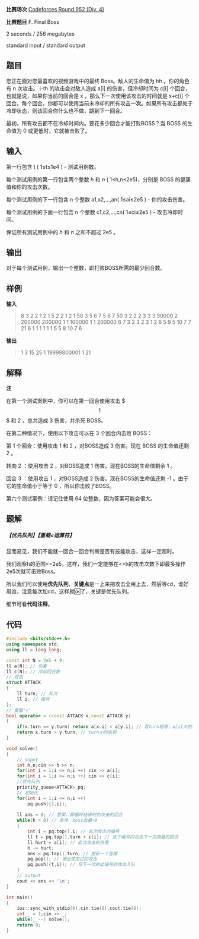 **比赛场次** [Codeforces Round 952 (Div. 4)](https://codeforces.com/contest/1985)

**比赛题目** F. Final Boss

<!--more-->

2 seconds / 256 megabytes

standard input / standard output

## 题目

您正在面对您最喜欢的视频游戏中的最终 Boss。敌人的生命值为 hℎ 。你的角色有 n 次攻击。 i-th 的攻击会对敌人造成 a[i] 的伤害，但冷却时间为 c[i] 个回合，也就是说，如果你当前的回合是 x ，那么下一次使用该攻击的时间就是 x+c[i] 个回合。每个回合，你都可以使用当前未冷却的所有攻击**一次**。如果所有攻击都处于冷却状态，则该回合你什么也不做，跳到下一回合。

最初，所有攻击都不在冷却时间内。要花多少回合才能打败BOSS？当 BOSS 的生命值为 0 或更低时，它就被击败了。

## 输入

第一行包含 t ( 1≤t≤1e4 ) - 测试用例数。

每个测试用例的第一行包含两个整数 ℎ 和 *n* ( 1≤h,n≤2e5)，分别是 BOSS 的健康值和你的攻击次数。

每个测试用例的下一行包含 n 个整数 a1,a2,...,an( 1≤ai≤2e5 ) - 你的攻击伤害。

每个测试用例的下面一行包含 n 个整数 c1,c2,...,cn( 1≤ci≤2e5 ) - 攻击冷却时间。

保证所有测试用例中的 ℎ 和 *n* 之和不超过 2e5 。

## 输出

对于每个测试用例，输出一个整数，即打败BOSS所需的最少回合数。

## 样例

**输入**

> 8
> 3 2
> 2 1
> 2 1
> 5 2
> 2 1
> 2 1
> 50 3
> 5 6 7
> 5 6 7
> 50 3
> 2 2 2
> 3 3 3
> 90000 2
> 200000 200000
> 1 1
> 100000 1
> 1
> 200000
> 6 7
> 3 2 3 2 3 1 2
> 6 5 9 5 10 7 7
> 21 6
> 1 1 1 1 1 1
> 5 5 8 10 7 6

**输出**

> 1
> 3
> 15
> 25
> 1
> 19999800001
> 1
> 21

## 解释

**注**

在第一个测试案例中，你可以在第一回合使用攻击 $$$1$$$ 和 2 ，总共造成 3 伤害，并杀死 BOSS。

在第二种情况下，使用以下攻击可以在 3 个回合内击败 BOSS：

第 1 个回合：使用攻击 1 和 2 ，对BOSS造成 3 伤害。现在 BOSS 的生命值还剩 2 。

转向 2 ：使用攻击 2 ，对BOSS造成 1 伤害。现在BOSS的生命值剩余 1 。

回合 3 ：使用攻击 1 ，对BOSS造成 2 伤害。现在BOSS的生命值还剩 -1 。由于它的生命值小于等于 0 ，所以你击败了BOSS。

第六个测试案例：请记住使用 64 位整数，因为答案可能会很大。

## 题解

##### 【优先队列】【重载<运算符】

显而易见，我们不能就一回合一回合判断是否有技能攻击，这样一定超时。

我们观察h的范围<=2e5，这样，我们一定能够在<=h的攻击次数下即最多操作2e5次就可击败Boss。

所以我们可以使用**优先队列**，**关键点**是一上来把攻击全用上去，然后等cd，谁好用谁，注意每次加cd，这样就🆗了，关键是优先队列。

细节可看**代码注释**。

## 代码

```c++
#include <bits/stdc++.h>
using namespace std;
using ll = long long;

const int N = 2e5 + 9;
ll a[N]; // 伤害
ll c[N]; // 冷却回合数
// 攻击
struct ATTACK
{
	ll turn; // 轮次
	ll i; // 编号
};
// 重载'<'
bool operator < (const ATTACK x,const ATTACK y)
{
	if(x.turn == y.turn) return a[x.i] < a[y.i]; // 若turn相等，a[i]大的在前
	return x.turn > y.turn; // turn小的在前
}

void solve()
{
	// input
	int h,n;cin >> h >> n;
	for(int i = 1;i <= n;i ++) cin >> a[i];
	for(int i = 1;i <= n;i ++) cin >> c[i];
	//优先队列
	priority_queue<ATTACK> pq;
	// 初始化
	for(int i = 1;i <= n;i ++)
		pq.push({1,i});
	
	ll ans = 0; // 答案，即循环结束时的攻击的回合 
	while(h > 0) // 条件：boss血量>0
	{
		int i = pq.top().i; // 此次攻击的编号
		ll t = pq.top().turn + c[i]; // 这个编号的攻击下一次施展的回合
		ll hurt = a[i]; // 此次攻击的伤害
		h -= hurt;
		ans = pq.top().turn; // 更新一下答案
		pq.pop(); // 弹出使用过的攻击
		pq.push({t,i}); // 将下一次的此编号的攻击入队
	}
	// output
	cout << ans << '\n';
}

int main()
{
	ios::sync_with_stdio(0),cin.tie(0),cout.tie(0);
	int _ = 1;cin >> _;
	while(_ --) solve();
	return 0;
}
```